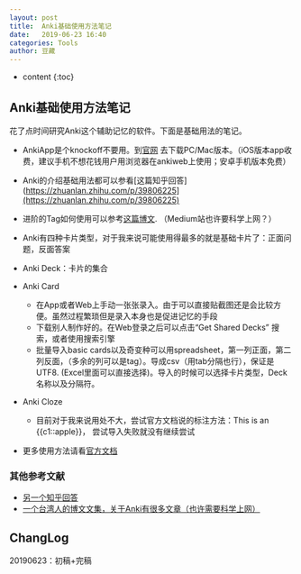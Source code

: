 ```yaml
---
layout: post
title:  Anki基础使用方法笔记
date:   2019-06-23 16:40
categories: Tools
author: 豆藏
---
```


* content
{:toc}


## Anki基础使用方法笔记

花了点时间研究Anki这个辅助记忆的软件。下面是基础用法的笔记。

- AnkiApp是个knockoff不要用。到[官网]([https://apps.ankiweb.net/index.html](https://apps.ankiweb.net/index.html)) 去下载PC/Mac版本。（iOS版本app收费，建议手机不想花钱用户用浏览器在ankiweb上使用；安卓手机版本免费）
- Anki的介绍基础用法都可以参看[这篇知乎回答](https://zhuanlan.zhihu.com/p/39806225](https://zhuanlan.zhihu.com/p/39806225)
- 进阶的Tag如何使用可以参考[这篇博文](https://medium.com/@yvonnejiu/%E9%86%AB%E5%AD%B8%E7%94%9F%E7%9A%84k%E6%9B%B8%E6%B3%95-anki%E4%BD%BF%E7%94%A8%E5%BF%83%E5%BE%97-%E4%B8%8A-%E5%9F%BA%E7%A4%8E%E6%A6%82%E5%BF%B5-%E6%A8%A1%E7%89%88%E5%88%86%E4%BA%AB-329defff54cc). （Medium站也许要科学上网？）
- Anki有四种卡片类型，对于我来说可能使用得最多的就是基础卡片了：正面问题，反面答案




- Anki Deck：卡片的集合
- Anki Card
    - 在App或者Web上手动一张张录入。由于可以直接贴截图还是会比较方便。虽然过程繁琐但是录入本身也是促进记忆的手段
    - 下载别人制作好的。在Web登录之后可以点击“Get Shared Decks” 搜索，或者使用搜索引擎
    - 批量导入basic cards以及奇变种可以用spreadsheet，第一列正面，第二列反面，（多余的列可以是tag）。导成csv（用tab分隔也行），保证是UTF8. (Excel里面可以直接选择)。导入的时候可以选择卡片类型，Deck名称以及分隔符。
- Anki Cloze
    - 目前对于我来说用处不大，尝试官方文档说的标注方法：This is an {{c1::apple}}， 尝试导入失败就没有继续尝试
- 更多使用方法请看[官方文档](https://apps.ankiweb.net/docs/manual.html)


### 其他参考文献
* [另一个知乎回答](https://zhuanlan.zhihu.com/p/31100580)
* [一个台湾人的博文文集，关于Anki有很多文章（也许需要科学上网）](http://blog.chunnorris.cc/2016/04/anki2.html)

## ChangLog
20190623：初稿+完稿
